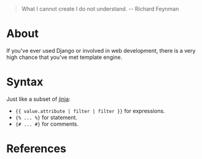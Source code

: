 > What I cannot create I do not understand. -- Richard Feynman

# About

If you've ever used Django or involved in web development, there is a very
high chance that you've met template engine.

# Syntax

Just like a subset of [jinja](http://jinja.pocoo.org/docs/dev/templates/):

- `{{ value.attribute | filter | filter }}` for expressions.
- `{% ... %}` for statement.
- `{# ... #}` for comments.

# References

[A Template Engine]: http://aosabook.org/en/500L/pages/a-template-engine.html
